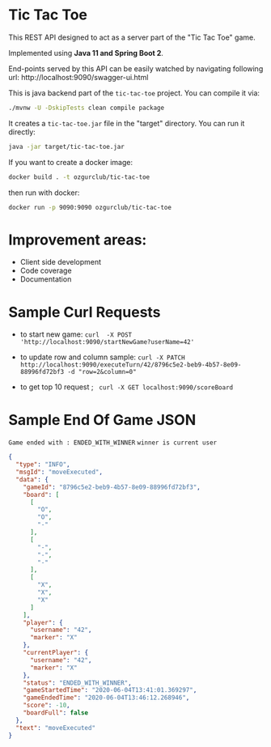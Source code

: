 # Tic Tac Toe

This REST API designed to act as a server part of the "Tic Tac Toe" game.

Implemented using **Java 11 and Spring Boot 2**.

End-points served by this API can be easily watched by navigating following url: http://localhost:9090/swagger-ui.html

This is java backend part of the `tic-tac-toe` project. You can compile it via:

```bash
./mvnw -U -DskipTests clean compile package
```

It creates a `tic-tac-toe.jar` file in the "target" directory. You can run it directly:

```bash
java -jar target/tic-tac-toe.jar
```

If you want to create a docker image:

```bash
docker build . -t ozgurclub/tic-tac-toe
```

then run with docker: 

```bash
docker run -p 9090:9090 ozgurclub/tic-tac-toe
```

# Improvement areas: 
  - Client side development
  - Code coverage 
  - Documentation
  
# Sample Curl Requests

- to start new game:
```curl  -X POST  'http://localhost:9090/startNewGame?userName=42'```

- to update row and column sample:
```curl -X PATCH http://localhost:9090/executeTurn/42/8796c5e2-beb9-4b57-8e09-88996fd72bf3 -d "row=2&column=0"```

- to get top 10 request ;
``` curl -X GET localhost:9090/scoreBoard```

# Sample End Of Game JSON

`Game ended with : ENDED_WITH_WINNER`
`winner is current user`
```json
{
  "type": "INFO",
  "msgId": "moveExecuted",
  "data": {
    "gameId": "8796c5e2-beb9-4b57-8e09-88996fd72bf3",
    "board": [
      [
        "O",
        "O",
        "-"
      ],
      [
        "-",
        "-",
        "-"
      ],
      [
        "X",
        "X",
        "X"
      ]
    ],
    "player": {
      "username": "42",
      "marker": "X"
    },
    "currentPlayer": {
      "username": "42",
      "marker": "X"
    },
    "status": "ENDED_WITH_WINNER",
    "gameStartedTime": "2020-06-04T13:41:01.369297",
    "gameEndedTime": "2020-06-04T13:46:12.268946",
    "score": -10,
    "boardFull": false
  },
  "text": "moveExecuted"
} 
```



